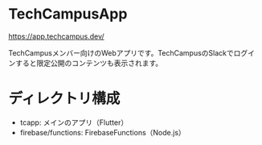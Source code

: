 # TechCampusApp
https://app.techcampus.dev/

TechCampusメンバー向けのWebアプリです。TechCampusのSlackでログインすると限定公開のコンテンツも表示されます。

# ディレクトリ構成

- tcapp: メインのアプリ（Flutter）
- firebase/functions: FirebaseFunctions（Node.js）
